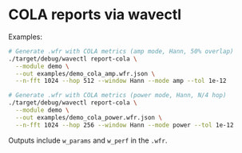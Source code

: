 # COLA reports via wavectl

Examples:
```bash
# Generate .wfr with COLA metrics (amp mode, Hann, 50% overlap)
./target/debug/wavectl report-cola \
  --module demo \
  --out examples/demo_cola_amp.wfr.json \
  --n-fft 1024 --hop 512 --window Hann --mode amp --tol 1e-12

# Generate .wfr with COLA metrics (power mode, Hann, N/4 hop)
./target/debug/wavectl report-cola \
  --module demo \
  --out examples/demo_cola_power.wfr.json \
  --n-fft 1024 --hop 256 --window Hann --mode power --tol 1e-12
```
Outputs include `w_params` and `w_perf` in the `.wfr`.
